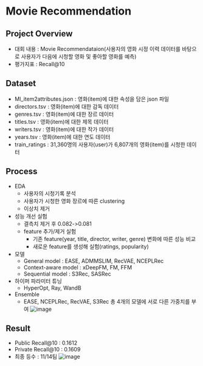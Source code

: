 # Movie Recommendation

## Project Overview
- 대회 내용 : Movie Recommendataion(사용자의 영화 시정 이력 데이터를 바탕으로 사용자가 다음에 시청할 영화 및 좋아할 영화를 예측)
- 평가지표 : Recall@10

## Dataset
- Ml_item2attributes.json : 영화(item)에 대한 속성을 담은 json 파일
- directors.tsv : 영화(item)에 대한 감독 데이터
- genres.tsv : 영화(item)에 대한 장르 데이터
- titles.tsv : 영화(item)에 대한 제목 데이터
- writers.tsv : 영화(item)에 대한 작가 데이터
- years.tsv : 영화(item)에 대한 연도 데이터
- train_ratings : 31,360명의 사용자(user)가 6,807개의 영화(item)를 시청한 데이터

## Process
- EDA
  - 사용자의 시청기록 분석
  - 사용자가 시청한 영화 장르에 따른 clustering
  - 이상치 제거
- 성능 개선 실험
  - 결측치 제거 후 0.082->0.081
  - feature 추가/제거 실험
    - 기존 feature(year, title, director, writer, genre) 변화에 따른 성능 비교
    - 새로운 feature를 생성해 실험(ratings, popularity)
- 모델
  - General model : EASE, ADMMSLIM, RecVAE, NCEPLRec
  - Context-aware model : xDeepFM, FM, FFM
  - Sequential model : S3Rec, SASRec
- 하이퍼 파라미터 튜닝
  - HyperOpt, Ray, WandB
- Ensemble
  - EASE, NCEPLRec, RecVAE, S3Rec 총 4개의 모델에 서로 다른 가중치를 부여
  ![image](https://user-images.githubusercontent.com/64139953/211254975-3df95286-a9f6-4a3d-bfb7-6d5f2858bc7c.png)


## Result
- Public Recall@10 : 0.1612
- Private Recall@10 : 0.1609
- 최종 등수 : 11/14팀
![image](https://user-images.githubusercontent.com/64139953/211251916-81646887-3c9b-4e19-bde1-b19bd893d558.png)
